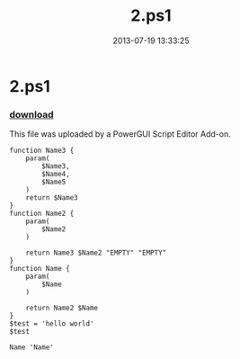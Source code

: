 ﻿---
pid:            4314
poster:         Anonymous
title:          2.ps1
date:           2013-07-19 13:33:25
format:         posh
parent:         0
parent:         0

---

# 2.ps1

### [download](4314.ps1)

This file was uploaded by a PowerGUI Script Editor Add-on.

```posh
function Name3 {
	param(
		$Name3,
		$Name4,
		$Name5
	)
	return $Name3	
}
function Name2 {
	param(
		$Name2
	)

	return Name3 $Name2 "EMPTY" "EMPTY"
}
function Name {
	param(
		$Name
	)

	return Name2 $Name
}
$test = 'hello world'
$test

Name 'Name'




```
